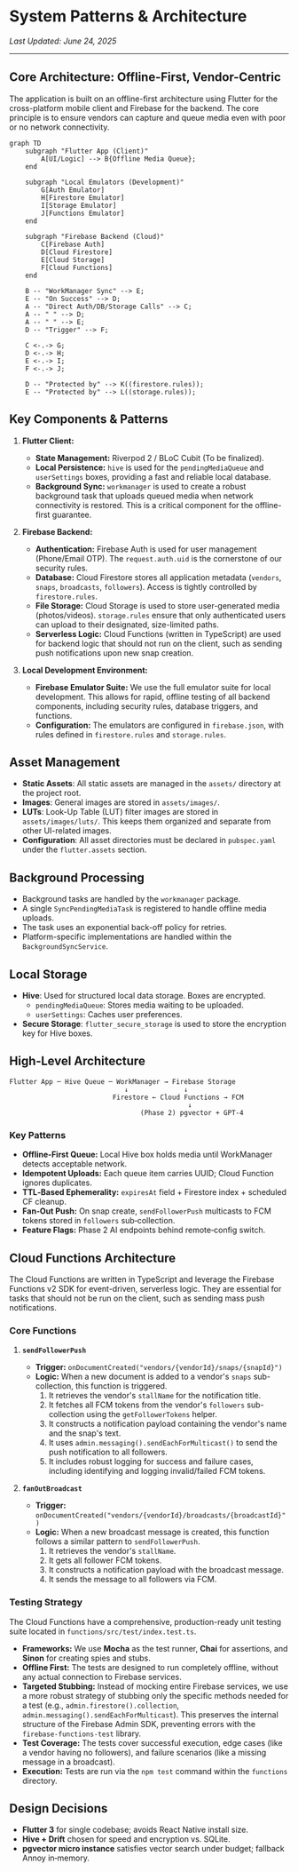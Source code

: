 # System Patterns & Architecture

*Last Updated: June 24, 2025*

---

## Core Architecture: Offline-First, Vendor-Centric

The application is built on an offline-first architecture using Flutter for the cross-platform mobile client and Firebase for the backend. The core principle is to ensure vendors can capture and queue media even with poor or no network connectivity.

```mermaid
graph TD
    subgraph "Flutter App (Client)"
        A[UI/Logic] --> B{Offline Media Queue};
    end

    subgraph "Local Emulators (Development)"
        G[Auth Emulator]
        H[Firestore Emulator]
        I[Storage Emulator]
        J[Functions Emulator]
    end

    subgraph "Firebase Backend (Cloud)"
        C[Firebase Auth]
        D[Cloud Firestore]
        E[Cloud Storage]
        F[Cloud Functions]
    end

    B -- "WorkManager Sync" --> E;
    E -- "On Success" --> D;
    A -- "Direct Auth/DB/Storage Calls" --> C;
    A -- " " --> D;
    A -- " " --> E;
    D -- "Trigger" --> F;

    C <-.-> G;
    D <-.-> H;
    E <-.-> I;
    F <-.-> J;

    D -- "Protected by" --> K((firestore.rules));
    E -- "Protected by" --> L((storage.rules));
```

## Key Components & Patterns

1.  **Flutter Client:**
    -   **State Management:** Riverpod 2 / BLoC Cubit (To be finalized).
    -   **Local Persistence:** `hive` is used for the `pendingMediaQueue` and `userSettings` boxes, providing a fast and reliable local database.
    -   **Background Sync:** `workmanager` is used to create a robust background task that uploads queued media when network connectivity is restored. This is a critical component for the offline-first guarantee.

2.  **Firebase Backend:**
    -   **Authentication:** Firebase Auth is used for user management (Phone/Email OTP). The `request.auth.uid` is the cornerstone of our security rules.
    -   **Database:** Cloud Firestore stores all application metadata (`vendors`, `snaps`, `broadcasts`, `followers`). Access is tightly controlled by `firestore.rules`.
    -   **File Storage:** Cloud Storage is used to store user-generated media (photos/videos). `storage.rules` ensure that only authenticated users can upload to their designated, size-limited paths.
    -   **Serverless Logic:** Cloud Functions (written in TypeScript) are used for backend logic that should not run on the client, such as sending push notifications upon new snap creation.

3.  **Local Development Environment:**
    -   **Firebase Emulator Suite:** We use the full emulator suite for local development. This allows for rapid, offline testing of all backend components, including security rules, database triggers, and functions.
    -   **Configuration:** The emulators are configured in `firebase.json`, with rules defined in `firestore.rules` and `storage.rules`.

## Asset Management
- **Static Assets**: All static assets are managed in the `assets/` directory at the project root.
- **Images**: General images are stored in `assets/images/`.
- **LUTs**: Look-Up Table (LUT) filter images are stored in `assets/images/luts/`. This keeps them organized and separate from other UI-related images.
- **Configuration**: All asset directories must be declared in `pubspec.yaml` under the `flutter.assets` section.

## Background Processing
- Background tasks are handled by the `workmanager` package.
- A single `SyncPendingMediaTask` is registered to handle offline media uploads.
- The task uses an exponential back-off policy for retries.
- Platform-specific implementations are handled within the `BackgroundSyncService`.

## Local Storage
- **Hive**: Used for structured local data storage. Boxes are encrypted.
  - `pendingMediaQueue`: Stores media waiting to be uploaded.
  - `userSettings`: Caches user preferences.
- **Secure Storage**: `flutter_secure_storage` is used to store the encryption key for Hive boxes.

## High‑Level Architecture

```
Flutter App ─ Hive Queue ─ WorkManager → Firebase Storage
                             ↓              ↓
                          Firestore ← Cloud Functions → FCM
                                             ↓
                                 (Phase 2) pgvector + GPT‑4
```

### Key Patterns

- **Offline‑First Queue:** Local Hive box holds media until WorkManager detects acceptable network.
- **Idempotent Uploads:** Each queue item carries UUID; Cloud Function ignores duplicates.
- **TTL‑Based Ephemerality:** `expiresAt` field + Firestore index + scheduled CF cleanup.
- **Fan‑Out Push:** On snap create, `sendFollowerPush` multicasts to FCM tokens stored in `followers` sub‑collection.
- **Feature Flags:** Phase 2 AI endpoints behind remote‑config switch.

## Cloud Functions Architecture

The Cloud Functions are written in TypeScript and leverage the Firebase Functions v2 SDK for event-driven, serverless logic. They are essential for tasks that should not be run on the client, such as sending mass push notifications.

### Core Functions
1.  **`sendFollowerPush`**
    -   **Trigger:** `onDocumentCreated("vendors/{vendorId}/snaps/{snapId}")`
    -   **Logic:** When a new document is added to a vendor's `snaps` sub-collection, this function is triggered.
        1.  It retrieves the vendor's `stallName` for the notification title.
        2.  It fetches all FCM tokens from the vendor's `followers` sub-collection using the `getFollowerTokens` helper.
        3.  It constructs a notification payload containing the vendor's name and the snap's text.
        4.  It uses `admin.messaging().sendEachForMulticast()` to send the push notification to all followers.
        5.  It includes robust logging for success and failure cases, including identifying and logging invalid/failed FCM tokens.

2.  **`fanOutBroadcast`**
    -   **Trigger:** `onDocumentCreated("vendors/{vendorId}/broadcasts/{broadcastId}")`
    -   **Logic:** When a new broadcast message is created, this function follows a similar pattern to `sendFollowerPush`.
        1.  It retrieves the vendor's `stallName`.
        2.  It gets all follower FCM tokens.
        3.  It constructs a notification payload with the broadcast message.
        4.  It sends the message to all followers via FCM.

### Testing Strategy

The Cloud Functions have a comprehensive, production-ready unit testing suite located in `functions/src/test/index.test.ts`.

-   **Frameworks:** We use **Mocha** as the test runner, **Chai** for assertions, and **Sinon** for creating spies and stubs.
-   **Offline First:** The tests are designed to run completely offline, without any actual connection to Firebase services.
-   **Targeted Stubbing:** Instead of mocking entire Firebase services, we use a more robust strategy of stubbing only the specific methods needed for a test (e.g., `admin.firestore().collection`, `admin.messaging().sendEachForMulticast`). This preserves the internal structure of the Firebase Admin SDK, preventing errors with the `firebase-functions-test` library.
-   **Test Coverage:** The tests cover successful execution, edge cases (like a vendor having no followers), and failure scenarios (like a missing message in a broadcast).
-   **Execution:** Tests are run via the `npm test` command within the `functions` directory.

## Design Decisions

- **Flutter 3** for single codebase; avoids React Native install size.
- **Hive + Drift** chosen for speed and encryption vs. SQLite.
- **pgvector micro instance** satisfies vector search under budget; fallback Annoy in‑memory.

